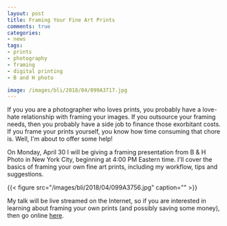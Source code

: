 ```yaml
---
layout: post
title: Framing Your Fine Art Prints
comments: true
categories:
- news
tags:
- prints
- photography
- framing
- digital printing
- B and H photo

image: /images/bli/2018/04/099A3717.jpg
---
```


If you you are a photographer who loves prints, you probably have a love-hate relationship with framing your images. If you outsource your framing needs, then you probably have a side job to finance those exorbitant costs. If you frame your prints yourself, you know how time consuming that chore is. Well, I'm about to offer some help!

<!--more-->

On Monday, April 30 I will be giving a framing presentation from B & H Photo in New York City, beginning at 4:00 PM Eastern time. I'll cover the basics of framing your own fine art prints, including my workflow, tips and suggestions. 

{{< figure src="/images/bli/2018/04/099A3756.jpg" caption="" >}}

My talk will be live streamed on the Internet, so if you are interested in learning about framing your own prints (and possibly saving some money), then go online [here](https://www.bhphotovideo.com/find/eventDetails.jsp/id/2742). 

